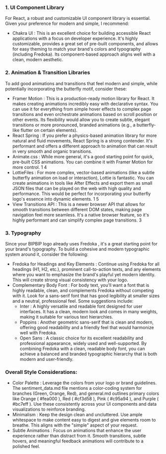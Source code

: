 ### 1. UI Component Library
For React, a robust and customizable UI component library is essential. Given your preference for modern and simple, I recommend:

- Chakra UI : This is an excellent choice for building accessible React applications with a focus on developer experience. It's highly customizable, provides a great set of pre-built components, and allows for easy theming to match your brand's colors and typography (including Fredoka). Its component-based approach aligns well with a clean, modern aesthetic.
### 2. Animation & Transition Libraries
To add good animations and transitions that feel modern and simple, while potentially incorporating the butterfly motif, consider these:

- Framer Motion : This is a production-ready motion library for React. It makes creating animations incredibly easy with declarative syntax. You can use it for everything from simple hover effects to complex page transitions and even orchestrate animations based on scroll position or other events. Its flexibility would allow you to create subtle, elegant transitions or more pronounced, branded animations (e.g., a butterfly-like flutter on certain elements).
- React Spring : If you prefer a physics-based animation library for more natural and fluid movements, React Spring is a strong contender. It's performant and offers a different approach to animation that can result in very smooth and organic transitions.
- Animate.css : While more general, it's a good starting point for quick, pre-built CSS animations. You can combine it with Framer Motion for more control. 1 4
- LottieFiles : For more complex, vector-based animations (like a subtle butterfly animation on load or interaction), Lottie is fantastic. You can create animations in tools like After Effects and export them as small JSON files that can be played on the web with high quality and performance. This would be perfect for incorporating your butterfly logo's essence into dynamic elements. 1 5
- View Transitions API : This is a newer browser API that allows for smooth transitions between different DOM states, making page navigation feel more seamless. It's a native browser feature, so it's highly performant and can simplify complex page transitions. 3
### 3. Typography
Since your BIPBIP logo already uses Fredoka , it's a great starting point for your brand's typography. To build a cohesive and modern typographic system around it, consider the following:

- Fredoka for Headings and Key Elements : Continue using Fredoka for all headings (H1, H2, etc.), prominent call-to-action texts, and any elements where you want to emphasize the brand's playful yet modern identity. This will create strong visual consistency with your logo.
- Complementary Body Font : For body text, you'll want a font that is highly readable, clean, and complements Fredoka without competing with it. Look for a sans-serif font that has good legibility at smaller sizes and a neutral, professional feel. Some suggestions include:
  - Inter : A highly versatile and readable font designed for user interfaces. It has a clean, modern look and comes in many weights, making it suitable for various text hierarchies.
  - Poppins : Another geometric sans-serif that is clean and modern, offering good readability and a friendly feel that would harmonize well with Fredoka.
  - Open Sans : A classic choice for its excellent readability and professional appearance, widely used and well-supported.
By combining Fredoka with a clean, readable body font, you can achieve a balanced and branded typographic hierarchy that is both modern and user-friendly.

### Overall Style Considerations:
- Color Palette : Leverage the colors from your logo or brand guidelines. The sentiment_data.md file mentions a color-coding system for branches (Green, Orange, Red), and general.md outlines primary colors like Orange ( #fea000 ), Red ( #cf3d58 ), Pink ( #c95a94 ), and Purple ( #bc7eff ). Use these consistently across your UI components and data visualizations to reinforce branding.
- Minimalism : Keep the design clean and uncluttered. Use ample whitespace to make content easy to digest and give elements room to breathe. This aligns with the "simple" aspect of your request.
- Subtle Animations : Focus on animations that enhance the user experience rather than distract from it. Smooth transitions, subtle hovers, and meaningful feedback animations will contribute to a polished feel.